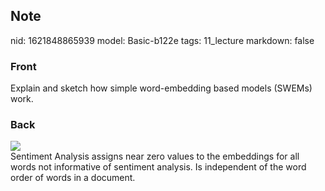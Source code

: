 ## Note
nid: 1621848865939
model: Basic-b122e
tags: 11_lecture
markdown: false

### Front
Explain and sketch how simple word-embedding based models (SWEMs) work.

### Back
<img src="paste-97f935edb7279eaf2eaec676149c7149a00302e2.jpg">
<div>
  Sentiment Analysis assigns near zero values to the embeddings for
  all words not informative of sentiment analysis. Is independent
  of the word order of words in a document.
</div>
